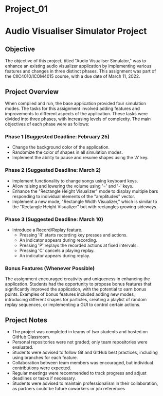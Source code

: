# Project_01
# Audio Visualiser Simulator Project

## Objective

The objective of this project, titled "Audio Visualiser Simulator," was to enhance an existing audio visualizer application by implementing various features and changes in three distinct phases. This assignment was part of the CIIC4010/ICOM4015 course, with a due date of March 11, 2022.

## Project Overview

When compiled and run, the base application provided four simulation modes. The tasks for this assignment involved adding features and improvements to different aspects of the application. These tasks were divided into three phases, with increasing levels of complexity. The main objectives of each phase were as follows:

### Phase 1 (Suggested Deadline: February 25)

- Change the background color of the application.
- Randomize the color of shapes in all simulation modes.
- Implement the ability to pause and resume shapes using the 'A' key.

### Phase 2 (Suggested Deadline: March 2)

- Implement functionality to change songs using keyboard keys.
- Allow raising and lowering the volume using '=' and '-' keys.
- Enhance the "Rectangle Height Visualizer" mode to display multiple bars responding to individual elements of the "amplitudes" vector.
- Implement a new mode, "Rectangle Width Visualizer," which is similar to the "Rectangle Height Visualizer" but with rectangles growing sideways.

### Phase 3 (Suggested Deadline: March 10)

- Introduce a Record/Replay feature.
  - Pressing 'R' starts recording key presses and actions.
  - An indicator appears during recording.
  - Pressing 'P' replays the recorded actions at fixed intervals.
  - Pressing 'C' cancels a playing replay.
  - An indicator appears during replay.

### Bonus Features (Whenever Possible)

The assignment encouraged creativity and uniqueness in enhancing the application. Students had the opportunity to propose bonus features that significantly improved the application, with the potential to earn bonus points. Examples of bonus features included adding new modes, introducing different shapes for particles, creating a playlist of random replay sequences, or implementing a GUI to control certain actions.

## Project Notes

- The project was completed in teams of two students and hosted on GitHub Classroom.
- Personal repositories were not graded; only team repositories were evaluated.
- Students were advised to follow Git and GitHub best practices, including using branches for each feature.
- Collaboration between team members was encouraged, but individual contributions were expected.
- Regular meetings were recommended to track progress and adjust deadlines or tasks if necessary.
- Students were advised to maintain professionalism in their collaboration, as partners could be future coworkers or job references
